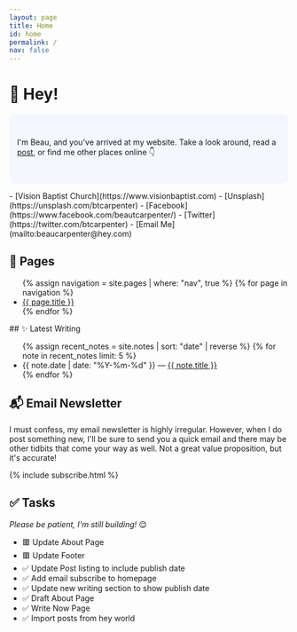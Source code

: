 ```yaml
---
layout: page
title: Home
id: home
permalink: /
nav: false
---
```


# 👋 Hey!

<p style="padding: 3em 1em; background: #f5f7ff; border-radius: 10px;">
I'm Beau, and you've arrived at my website. Take a look around, read a <a href="/posts" class="internal-link">post</a>, or find me other places online 👇
</p>
- [Vision Baptist Church](https://www.visionbaptist.com)
- [Unsplash](https://unsplash.com/btcarpenter)
- [Facebook](https://www.facebook.com/beautcarpenter/)
- [Twitter](https://twitter.com/btcarpenter)
- [Email Me](mailto:beaucarpenter@hey.com)

## 📝 Pages

<ul>
  {% assign navigation = site.pages | where: "nav", true %}
  {% for page in navigation %}
  <li>
    <a class="internal-link" href="{{ site.baseurl }}{{ page.url }}">{{ page.title }}</a>
  </li>
  {% endfor %}
</ul>
## ✨ Latest Writing

<ul>
  {% assign recent_notes = site.notes | sort: "date" | reverse %}
  {% for note in recent_notes limit: 5 %}
    <li>
      {{ note.date | date: "%Y-%m-%d" }} — <a class="internal-link" href="{{ site.baseurl }}{{ note.url }}">{{ note.title }}</a>
    </li>
  {% endfor %}
</ul>

## 📬 Email Newsletter

I must confess, my email newsletter is highly irregular. However, when I do post something new, I'll be sure to send you a quick email and there may be other tidbits that come your way as well. Not a great value proposition, but it's accurate!

{% include subscribe.html %}

## ✅ Tasks

*Please be patient, I'm still building!* 😌

- 🟥 Update About Page
- 🟥 Update Footer
- ✅ Update Post listing to include publish date
- ✅ Add email subscribe to homepage
- ✅ Update new writing section to show publish date
- ✅ Draft About Page
- ✅ Write Now Page
- ✅ Import posts from hey world

<style>
  .wrapper {
    max-width: 46em;
  }
</style>